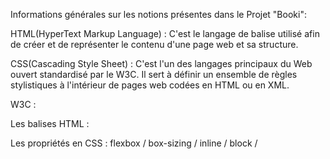 Informations générales sur les notions présentes dans le Projet "Booki":

HTML(HyperText Markup Language) : C'est le langage de balise utilisé afin de créer et de représenter le contenu d'une page web et sa structure.

CSS(Cascading Style Sheet) : C'est l'un des langages principaux du Web ouvert standardisé par le W3C. Il sert à définir un ensemble de règles stylistiques à l'intérieur de pages web codées en HTML ou en XML.

W3C : 

Les balises HTML : 

Les propriétés en CSS : 
    flexbox / box-sizing / inline / block /